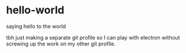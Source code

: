 # hello-world
saying hello to the world

tbh just making a separate git profile so I can play with electron without screwing up the work on my other git profile.
